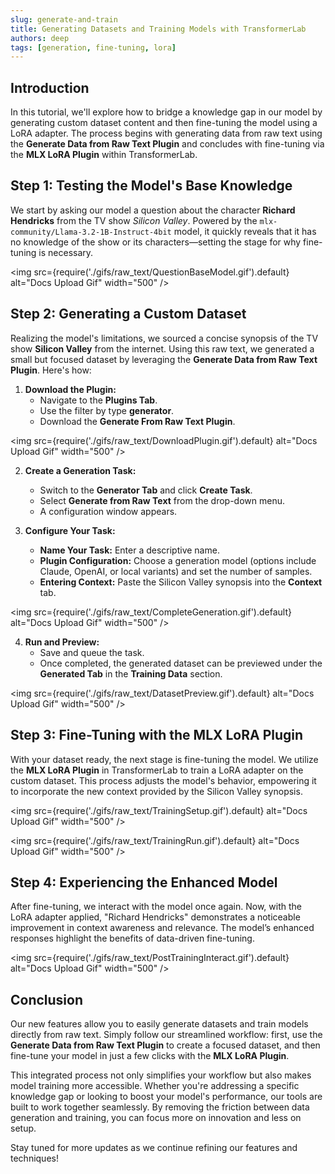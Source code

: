 ```yaml
---
slug: generate-and-train
title: Generating Datasets and Training Models with TransformerLab
authors: deep
tags: [generation, fine-tuning, lora]
---
```


## Introduction

In this tutorial, we'll explore how to bridge a knowledge gap in our model by generating custom dataset content and then fine-tuning the model using a LoRA adapter. The process begins with generating data from raw text using the **Generate Data from Raw Text Plugin** and concludes with fine-tuning via the **MLX LoRA Plugin** within TransformerLab.

<!--truncate-->

## Step 1: Testing the Model's Base Knowledge

We start by asking our model a question about the character **Richard Hendricks** from the TV show _Silicon Valley_. Powered by the `mlx-community/Llama-3.2-1B-Instruct-4bit` model, it quickly reveals that it has no knowledge of the show or its characters—setting the stage for why fine-tuning is necessary.

<img src={require('./gifs/raw_text/QuestionBaseModel.gif').default} alt="Docs Upload Gif" width="500" />

## Step 2: Generating a Custom Dataset

Realizing the model's limitations, we sourced a concise synopsis of the TV show **Silicon Valley** from the internet. Using this raw text, we generated a small but focused dataset by leveraging the **Generate Data from Raw Text Plugin**. Here's how:

1. **Download the Plugin:**
   - Navigate to the **Plugins Tab**.
   - Use the filter by type **generator**.
   - Download the **Generate From Raw Text Plugin**.

<img src={require('./gifs/raw_text/DownloadPlugin.gif').default} alt="Docs Upload Gif" width="500" />

2. **Create a Generation Task:**

   - Switch to the **Generator Tab** and click **Create Task**.
   - Select **Generate from Raw Text** from the drop-down menu.
   - A configuration window appears.

3. **Configure Your Task:**
   - **Name Your Task:** Enter a descriptive name.
   - **Plugin Configuration:** Choose a generation model (options include Claude, OpenAI, or local variants) and set the number of samples.
   - **Entering Context:** Paste the Silicon Valley synopsis into the **Context** tab.

<!-- <img src={require('./gifs/raw_text/CompleteGeneration.gif').default} alt="Docs Upload Gif" width="500" /> -->

<img src={require('./gifs/raw_text/CompleteGeneration.gif').default} alt="Docs Upload Gif" width="500" />

4. **Run and Preview:**
   - Save and queue the task.
   - Once completed, the generated dataset can be previewed under the **Generated Tab** in the **Training Data** section.

<img src={require('./gifs/raw_text/DatasetPreview.gif').default} alt="Docs Upload Gif" width="500" />

## Step 3: Fine-Tuning with the MLX LoRA Plugin

With your dataset ready, the next stage is fine-tuning the model. We utilize the **MLX LoRA Plugin** in TransformerLab to train a LoRA adapter on the custom dataset. This process adjusts the model's behavior, empowering it to incorporate the new context provided by the Silicon Valley synopsis.

<img src={require('./gifs/raw_text/TrainingSetup.gif').default} alt="Docs Upload Gif" width="500" />

<img src={require('./gifs/raw_text/TrainingRun.gif').default} alt="Docs Upload Gif" width="500" />

## Step 4: Experiencing the Enhanced Model

After fine-tuning, we interact with the model once again. Now, with the LoRA adapter applied, "Richard Hendricks" demonstrates a noticeable improvement in context awareness and relevance. The model’s enhanced responses highlight the benefits of data-driven fine-tuning.

<img src={require('./gifs/raw_text/PostTrainingInteract.gif').default} alt="Docs Upload Gif" width="500" />

## Conclusion

Our new features allow you to easily generate datasets and train models directly from raw text. Simply follow our streamlined workflow: first, use the **Generate Data from Raw Text Plugin** to create a focused dataset, and then fine-tune your model in just a few clicks with the **MLX LoRA Plugin**.

This integrated process not only simplifies your workflow but also makes model training more accessible. Whether you're addressing a specific knowledge gap or looking to boost your model's performance, our tools are built to work together seamlessly. By removing the friction between data generation and training, you can focus more on innovation and less on setup.

Stay tuned for more updates as we continue refining our features and techniques!
